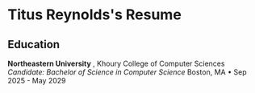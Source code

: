 # Titus Reynolds's Resume

## Education
**Northeastern University** , Khoury College of Computer Sciences
*Candidate: Bachelor of Science in Computer Science*
Boston, MA • Sep 2025 - May 2029
